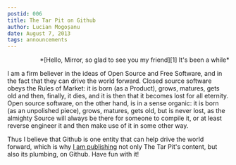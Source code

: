 ```yaml
---
postid: 006
title: The Tar Pit on Github
author: Lucian Mogoșanu
date: August 7, 2013
tags: announcements
---
```

<p style="text-align: right">
*[Hello, Mirror, so glad to see you my friend][1]  
It's been a while*</p>

I am a firm believer in the ideas of Open Source and Free Software, and in the
fact that they can drive the world forward. Closed source software obeys the
Rules of Market: it is born (as a Product), grows, matures, gets old and then,
finally, it dies, and it is then that it becomes lost for all eternity. Open
source software, on the other hand, is in a sense organic: it is born (as an
unpolished piece), grows, matures, gets old, but is never lost, as the almighty
Source will always be there for someone to compile it, or at least reverse
engineer it and then make use of it in some other way.

Thus I believe that Github is one entity that can help drive the world forward,
which is why [I am publishing][2] not only The Tar Pit's content, but also its
plumbing, on Github. Have fun with it!

[1]: http://www.youtube.com/watch?v=KJta8qGNnXw
[2]: https://github.com/spyked/thetarpit.org
